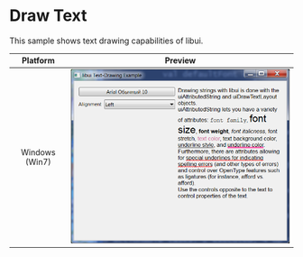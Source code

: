 # Draw Text

This sample shows text drawing capabilities of libui.

| Platform | Preview |
| :--: | :--: |
| Windows (Win7) | ![Screenshot on Windows7](drawtext-windows7.png)

